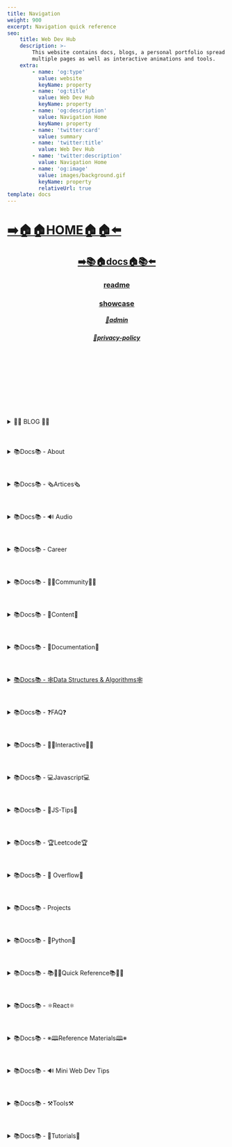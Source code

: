 ```yaml
---
title: Navigation
weight: 900
excerpt: Navigation quick reference
seo:
    title: Web Dev Hub
    description: >-
        This website contains docs, blogs, a personal portfolio spread out across
        multiple pages as well as interactive animations and tools.
    extra:
        - name: 'og:type'
          value: website
          keyName: property
        - name: 'og:title'
          value: Web Dev Hub
          keyName: property
        - name: 'og:description'
          value: Navigation Home
          keyName: property
        - name: 'twitter:card'
          value: summary
        - name: 'twitter:title'
          value: Web Dev Hub
        - name: 'twitter:description'
          value: Navigation Home
        - name: 'og:image'
          value: images/background.gif
          keyName: property
          relativeUrl: true
template: docs
---
```



# [**➡️🏠🏠HOME🏠🏠⬅️**](https://bgoonzblog20.netlify.app/)

<center>

## [**<ins>➡️📚🏠docs🏠📚⬅️</ins>**](https://bgoonzblog20.netlify.app/docs)

### [**readme</ins>**](https://bgoonzblog20.netlify.app/readme)

### [**<ins>showcase</ins>**](https://bgoonzblog20.netlify.app/showcase)

##### [**<ins>🔏admin</ins>**](https://bgoonzblog20.netlify.app/admin)

##### [**<ins>🔏privacy-policy</ins>**](https://bgoonzblog20.netlify.app/privacy-policy)

</center>

<br>
<br>
<br><br>
<br>
<br><br>
<br>
<br>

<details>

<summary> 📰📰 BLOG 📰📰 </h6></summary>

##### [**<ins>Blog Article List</ins>**](https://bgoonzblog20.netlify.app/blog)

-   [📰blog📰](https://bgoonzblog20.netlify.app/blog/web-scraping)
    - [📰300-react-questions](https://bgoonzblog20.netlify.app/blog/300-react-questions)
- [📰adding-css-to-your-html](https://bgoonzblog20.netlify.app/blog/adding-css-to-your-html)
- [📰awesome-graphql](https://bgoonzblog20.netlify.app/blog/awesome-graphql)
- [📰big-o-complexity](https://bgoonzblog20.netlify.app/blog/big-o-complexity)
- [📰blog-archive](https://bgoonzblog20.netlify.app/blog/blog-archive)
- [📰data-structures](https://bgoonzblog20.netlify.app/blog/data-structures)
- [📰data-structures-algorithms-resources](https://bgoonzblog20.netlify.app/blog/data-structures-algorithms-resources)
- [📰expressjs-apis](https://bgoonzblog20.netlify.app/blog/expressjs-apis)
- [📰flow-control-in-python](https://bgoonzblog20.netlify.app/blog/flow-control-in-python)
- [📰functions-in-python](https://bgoonzblog20.netlify.app/blog/functions-in-python)
- [📰git-gateway](https://bgoonzblog20.netlify.app/blog/git-gateway)
- [📰hoisting](https://bgoonzblog20.netlify.app/blog/hoisting)
- [📰interview-questions-js](https://bgoonzblog20.netlify.app/blog/interview-questions-js)
- [📰interview-questions-js-p2](https://bgoonzblog20.netlify.app/blog/interview-questions-js-p2)
- [📰interview-questions-js-p3](https://bgoonzblog20.netlify.app/blog/interview-questions-js-p3)
- [📰netlify-cms](https://bgoonzblog20.netlify.app/blog/netlify-cms)
- [📰platform-docs](https://bgoonzblog20.netlify.app/blog/platform-docs)
- [📰psql-cheat-sheet](https://bgoonzblog20.netlify.app/blog/psql-cheat-sheet)
- [📰python-for-js-dev](https://bgoonzblog20.netlify.app/blog/python-for-js-dev)
- [📰python-resources](https://bgoonzblog20.netlify.app/blog/python-resources)
- [📰vs-code-extensions](https://bgoonzblog20.netlify.app/blog/vs-code-extensions)
- [📰web-dev-trends](https://bgoonzblog20.netlify.app/blog/web-dev-trends)
- [📰web-scraping](https://bgoonzblog20.netlify.app/blog/web-scraping)

</details>

<br>
<br>
<br>

<details>

<summary>📚Docs📚 - About</summary>

-   [📚docs📚/about](https://bgoonzblog20.netlify.app/docs/about)
    -   [📚docs📚/about/README](https://bgoonzblog20.netlify.app/docs/about/README)
    -   [📚docs📚/about/eng-portfolio](https://bgoonzblog20.netlify.app/docs/about/eng-portfolio)
    -   [📚docs📚/about/intrests](https://bgoonzblog20.netlify.app/docs/about/intrests)
    -   [📚docs📚/about/job-search](https://bgoonzblog20.netlify.app/docs/about/job-search)
    -   [📚docs📚/about/resume](https://bgoonzblog20.netlify.app/docs/about/resume)

</details>

<br>
<br>
<br>

<details>

<summary>📚Docs📚 - 🗞️Artices🗞️</summary>

-   [📚docs📚/🗞️articles🗞️](https://bgoonzblog20.netlify.app/docs/articles)
    -   [📚docs📚/🗞️articles🗞️basic-web-dev](https://bgoonzblog20.netlify.app/docs/articles/basic-web-dev)
    -   [📚docs📚/🗞️articles🗞️buffers](https://bgoonzblog20.netlify.app/docs/articles/buffers)
    -   [📚docs📚/🗞️articles🗞️common-modules](https://bgoonzblog20.netlify.app/docs/articles/common-modules)
    -   [📚docs📚/🗞️articles🗞️dev-dep](https://bgoonzblog20.netlify.app/docs/articles/dev-dep)
    -   [📚docs📚/🗞️articles🗞️event-loop](https://bgoonzblog20.netlify.app/docs/articles/event-loop)
    -   [📚docs📚/🗞️articles🗞️fs-module](https://bgoonzblog20.netlify.app/docs/articles/fs-module)
    -   [📚docs📚/🗞️articles🗞️how-search-engines-work](https://bgoonzblog20.netlify.app/docs/articles/how-search-engines-work)
    -   [📚docs📚/🗞️articles🗞️how-the-web-works](https://bgoonzblog20.netlify.app/docs/articles/how-the-web-works)
    -   [📚docs📚/🗞️articles🗞️intro](https://bgoonzblog20.netlify.app/docs/articles/intro)
    -   [📚docs📚/🗞️articles🗞️jamstack](https://bgoonzblog20.netlify.app/docs/articles/jamstack)
    -   [📚docs📚/🗞️articles🗞️nextjs](https://bgoonzblog20.netlify.app/docs/articles/nextjs)
    -   [📚docs📚/🗞️articles🗞️node-api-express](https://bgoonzblog20.netlify.app/docs/articles/node-api-express)
    -   [📚docs📚/🗞️articles🗞️nodejs](https://bgoonzblog20.netlify.app/docs/articles/nodejs)
    -   [📚docs📚/🗞️articles🗞️npm](https://bgoonzblog20.netlify.app/docs/articles/npm)
    -   [📚docs📚/🗞️articles🗞️os-module](https://bgoonzblog20.netlify.app/docs/articles/os-module)
    -   [📚docs📚/🗞️articles🗞️reading-files](https://bgoonzblog20.netlify.app/docs/articles/reading-files)
    -   [📚docs📚/🗞️articles🗞️semantic](https://bgoonzblog20.netlify.app/docs/articles/semantic)
    -   [📚docs📚/🗞️articles🗞️semantic-html](https://bgoonzblog20.netlify.app/docs/articles/semantic-html)
    -   [📚docs📚/🗞️articles🗞️url](https://bgoonzblog20.netlify.app/docs/articles/url)
    -   [📚docs📚/🗞️articles🗞️web-standards-checklist](https://bgoonzblog20.netlify.app/docs/articles/web-standards-checklist)
    -   [📚docs📚/🗞️articles🗞️webdev-tools](https://bgoonzblog20.netlify.app/docs/articles/webdev-tools)
    -   [📚docs📚/🗞️articles🗞️writing-files](https://bgoonzblog20.netlify.app/docs/articles/writing-files)

</details>

<br>
<br>
<br>

<details>

<summary>📚Docs📚 - 🔊 Audio</summary>

-   [📚Docs - Audio🔊](https://bgoonzblog20.netlify.app/docs/audio)
    -   [📚docs📚/audio/dfft](https://bgoonzblog20.netlify.app/docs/audio/dfft)
    -   [📚docs📚/audio/discrete-fft](https://bgoonzblog20.netlify.app/docs/audio/discrete-fft)
    -   [📚docs📚/audio/dtw-python-explained](https://bgoonzblog20.netlify.app/docs/audio/dtw-python-explained)
    -   [📚docs📚/audio/dynamic-time-warping](https://bgoonzblog20.netlify.app/docs/audio/dynamic-time-warping)
    -   [📚docs📚/audio/web-audio-api](https://bgoonzblog20.netlify.app/docs/audio/web-audio-api)

</details>

<br>
<br>
<br>

<details>

<summary>📚Docs📚 -  Career </summary>

-   [📚docs📚/career](https://bgoonzblog20.netlify.app/docs/career)
    -   [📚docs📚/career/dev-interview](https://bgoonzblog20.netlify.app/docs/career/dev-interview)
    -   [📚docs📚/career/dos-and-donts](https://bgoonzblog20.netlify.app/docs/career/dos-and-donts)
    -   [📚docs📚/career/job-boards](https://bgoonzblog20.netlify.app/docs/career/job-boards)
    -   [📚docs📚/career/web-interview](https://bgoonzblog20.netlify.app/docs/career/web-interview)
    -   [📚docs📚/career/web-interview2](https://bgoonzblog20.netlify.app/docs/career/web-interview2)
    -   [📚docs📚/career/web-interview3](https://bgoonzblog20.netlify.app/docs/career/web-interview3)
    -   [📚docs📚/career/web-interview4](https://bgoonzblog20.netlify.app/docs/career/web-interview4)
    -   [📚docs📚/interview/job-search-nav](https://bgoonzblog20.netlify.app/docs/interview/job-search-nav)
    -   [📚docs📚/interview/previous-concepts](https://bgoonzblog20.netlify.app/docs/interview/previous-concepts)
    -   [📚docs📚/interview/review-concepts](https://bgoonzblog20.netlify.app/docs/interview/review-concepts)

</details>

<br>
<br>
<br>

<details>

<summary>📚Docs📚 -  👫👫Community👫👫 </summary>

-   [📚docs📚/👫👫community👫👫](https://bgoonzblog20.netlify.app/docs/community)
    -   [📚docs📚/community/an-open-letter-2-future-developers](https://bgoonzblog20.netlify.app/docs/community/an-open-letter-2-future-developers)
    -   [📚docs📚/community/bookmarks](https://bgoonzblog20.netlify.app/docs/community/bookmarks)
    -   [📚docs📚/community/video-chat](https://bgoonzblog20.netlify.app/docs/community/video-chat)

</details>

<br>
<br>
<br>

<details>

<summary>📚Docs📚 - 💼Content💼</summary>

-   [📚docs📚/💼content💼](https://bgoonzblog20.netlify.app/docs/content/)
    -   [📚docs📚/💼content💼/archive](https://bgoonzblog20.netlify.app/docs/content/archive)
    -   [📚docs📚/💼content💼/gatsby-Queries-Mutations](https://bgoonzblog20.netlify.app/docs/content/gatsby-Queries-Mutations)
    -   [📚docs📚/💼content💼/gists](https://bgoonzblog20.netlify.app/docs/content/gists)
    -   [📚docs📚/💼content💼/history-api](https://bgoonzblog20.netlify.app/docs/content/history-api)
    -   [📚docs📚/💼content💼/main-projects](https://bgoonzblog20.netlify.app/docs/content/main-projects)
    -   [📚docs📚/💼content💼/trouble-shooting](https://bgoonzblog20.netlify.app/docs/content/trouble-shooting)

</details>

<br>
<br>
<br>

<details>

<summary>📚Docs📚 - 📓Documentation📓</summary>

-   [📚docs📚/docs](https://bgoonzblog20.netlify.app/docs/docs)
    -   [📚docs📚/docs/appendix](https://bgoonzblog20.netlify.app/docs/docs/appendix)
    -   [📚docs📚/docs/art-of-command-line](https://bgoonzblog20.netlify.app/docs/docs/art-of-command-line)
    -   [📚docs📚/docs/bash](https://bgoonzblog20.netlify.app/docs/docs/bash)
    -   [📚docs📚/docs/css](https://bgoonzblog20.netlify.app/docs/docs/css)
    -   [📚docs📚/docs/data-structures-docs](https://bgoonzblog20.netlify.app/docs/docs/data-structures-docs)
    -   [📚docs📚/docs/es-6-features](https://bgoonzblog20.netlify.app/docs/docs/es-6-features)
    -   [📚docs📚/docs/git-reference](https://bgoonzblog20.netlify.app/docs/docs/git-reference)
    -   [📚docs📚/docs/git-repos](https://bgoonzblog20.netlify.app/docs/docs/git-repos)
    -   [📚docs📚/docs/glossary](https://bgoonzblog20.netlify.app/docs/docs/glossary)
    -   [📚docs📚/docs/html-tags](https://bgoonzblog20.netlify.app/docs/docs/html-tags)
    -   [📚docs📚/docs/markdown](https://bgoonzblog20.netlify.app/docs/docs/markdown)
    -   [📚docs📚/docs/no-whiteboarding](https://bgoonzblog20.netlify.app/docs/docs/no-whiteboarding)
    -   [📚docs📚/docs/node-docs-complete](https://bgoonzblog20.netlify.app/docs/docs/node-docs-complete)
    -   [📚docs📚/docs/regex-in-js](https://bgoonzblog20.netlify.app/docs/docs/regex-in-js)
    -   [📚docs📚/docs/sitemap](https://bgoonzblog20.netlify.app/docs/docs/sitemap)
    -   [📚docs📚/docs/snippets](https://bgoonzblog20.netlify.app/docs/docs/snippets)

</details>

<br>
<br>
<br>

<details>

<summary>
 <ins>📚Docs📚 - 🕸Data Structures & Algorithms🕸</summary>

-   [📚docs📚/🕸ds-algo🕸](https://bgoonzblog20.netlify.app/docs/ds-algo)
    -   [📚docs📚/🕸ds-algo🕸/big-o](https://bgoonzblog20.netlify.app/docs/ds-algo/big-o)
    -   [📚docs📚/🕸ds-algo🕸/ds-algo-interview](https://bgoonzblog20.netlify.app/docs/ds-algo/ds-algo-interview)
    -   [📚docs📚/🕸ds-algo🕸/ds-overview](https://bgoonzblog20.netlify.app/docs/ds-algo/ds-overview)

</details>

<br>
<br>
<br>

<details>

<summary>📚Docs📚 - ❓FAQ❓</summary>

-   [📚docs📚/faq](https://bgoonzblog20.netlify.app/docs/faq)
    -   [📚docs📚/❓faq❓/contact](https://bgoonzblog20.netlify.app/docs/faq/contact)
    -   [📚docs📚/❓faq❓/plug-ins](https://bgoonzblog20.netlify.app/docs/faq/plug-ins)

</details>

<br>
<br>
<br>

<details>

<summary>📚Docs📚 - 🧑‍🔬Interactive🧑‍🔬 </summary>

-   [📚docs📚/interact](https://bgoonzblog20.netlify.app/docs/interact)
    -   [📚docs📚/🧑‍🔬interact🧑‍🔬/callstack-visual](https://bgoonzblog20.netlify.app/docs/interact/callstack-visual)
    -   [📚docs📚/🧑‍🔬interact🧑‍🔬/clock](https://bgoonzblog20.netlify.app/docs/interact/clock)
    -   [📚docs📚/🧑‍🔬interact🧑‍🔬/jupyter-notebooks](https://bgoonzblog20.netlify.app/docs/interact/jupyter-notebooks)
    -   [📚docs📚/🧑‍🔬interact🧑‍🔬/other-sites](https://bgoonzblog20.netlify.app/docs/interact/other-sites)
    -   [📚docs📚/🧑‍🔬interact🧑‍🔬/video-chat](https://bgoonzblog20.netlify.app/docs/interact/video-chat)

</details>

<br>
<br>
<br>

<details>

<summary>📚Docs📚 - 💻Javascript💻</summary>

-   [📚docs📚/💻javascript💻](https://bgoonzblog20.netlify.app/docs/javascript)
    -   [📚docs📚/💻javascript💻/arrow-functions](https://bgoonzblog20.netlify.app/docs/javascript/arrow-functions)
    -   [📚docs📚/💻javascript💻/asyncjs](https://bgoonzblog20.netlify.app/docs/javascript/asyncjs)
    -   [📚docs📚/💻javascript💻/await-keyword](https://bgoonzblog20.netlify.app/docs/javascript/await-keyword)
    -   [📚docs📚/💻javascript💻/bigo](https://bgoonzblog20.netlify.app/docs/javascript/bigo)
    -   [📚docs📚/💻javascript💻/clean-code](https://bgoonzblog20.netlify.app/docs/javascript/clean-code)
    -   [📚docs📚/💻javascript💻/constructor-functions](https://bgoonzblog20.netlify.app/docs/javascript/constructor-functions)
    -   [📚docs📚/💻javascript💻/cs-basics-in-js](https://bgoonzblog20.netlify.app/docs/javascript/cs-basics-in-js)
    -   [📚docs📚/💻javascript💻/for-loops](https://bgoonzblog20.netlify.app/docs/javascript/for-loops)
    -   [📚docs📚/💻javascript💻/part2-pojo](https://bgoonzblog20.netlify.app/docs/javascript/part2-pojo)
    -   [📚docs📚/💻javascript💻/promises](https://bgoonzblog20.netlify.app/docs/javascript/promises)
    -   [📚docs📚/💻javascript💻/review](https://bgoonzblog20.netlify.app/docs/javascript/review)
    -   [📚docs📚/💻javascript💻/this-is-about-this](https://bgoonzblog20.netlify.app/docs/javascript/this-is-about-this)

</details>

<br>
<br>
<br>

<details>

<summary>📚Docs📚 -  💸JS-Tips💸</summary>

-   [📚docs📚/💸js-tips💸](https://bgoonzblog20.netlify.app/docs/js-tips)
    -   [📚docs📚/💸js-tips💸/abs](https://bgoonzblog20.netlify.app/docs/js-tips/abs)
    -   [📚docs📚/💸js-tips💸/acos](https://bgoonzblog20.netlify.app/docs/js-tips/acos)
    -   [📚docs📚/💸js-tips💸/acosh](https://bgoonzblog20.netlify.app/docs/js-tips/acosh)
    -   [📚docs📚/💸js-tips💸/addition](https://bgoonzblog20.netlify.app/docs/js-tips/addition)
    -   [📚docs📚/💸js-tips💸/all](https://bgoonzblog20.netlify.app/docs/js-tips/all)
    -   [📚docs📚/💸js-tips💸/allsettled](https://bgoonzblog20.netlify.app/docs/js-tips/allsettled)
    -   [📚docs📚/💸js-tips💸/any](https://bgoonzblog20.netlify.app/docs/js-tips/any)
    -   [📚docs📚/💸js-tips💸/array](https://bgoonzblog20.netlify.app/docs/js-tips/array)
    -   [📚docs📚/💸js-tips💸/array-methods](https://bgoonzblog20.netlify.app/docs/js-tips/array-methods)
    -   [📚docs📚/💸js-tips💸/arrow_functions](https://bgoonzblog20.netlify.app/docs/js-tips/arrow_functions)
    -   [📚docs📚/💸js-tips💸/async_function](https://bgoonzblog20.netlify.app/docs/js-tips/async_function)
    -   [📚docs📚/💸js-tips💸/bad_radix](https://bgoonzblog20.netlify.app/docs/js-tips/bad_radix)
    -   [📚docs📚/💸js-tips💸/bind](https://bgoonzblog20.netlify.app/docs/js-tips/bind)
    -   [📚docs📚/💸js-tips💸/classes](https://bgoonzblog20.netlify.app/docs/js-tips/classes)
    -   [📚docs📚/💸js-tips💸/concat](https://bgoonzblog20.netlify.app/docs/js-tips/concat)
    -   [📚docs📚/💸js-tips💸/conditional_operator](https://bgoonzblog20.netlify.app/docs/js-tips/conditional_operator)
    -   [📚docs📚/💸js-tips💸/const](https://bgoonzblog20.netlify.app/docs/js-tips/const)
    -   [📚docs📚/💸js-tips💸/create](https://bgoonzblog20.netlify.app/docs/js-tips/create)
    -   [📚docs📚/💸js-tips💸/date](https://bgoonzblog20.netlify.app/docs/js-tips/date)
    -   [📚docs📚/💸js-tips💸/eval](https://bgoonzblog20.netlify.app/docs/js-tips/eval)
    -   [📚docs📚/💸js-tips💸/every](https://bgoonzblog20.netlify.app/docs/js-tips/every)
    -   [📚docs📚/💸js-tips💸/filter](https://bgoonzblog20.netlify.app/docs/js-tips/filter)
    -   [📚docs📚/💸js-tips💸/for...of](https://bgoonzblog20.netlify.app/docs/js-tips/for...of)
    -   [📚docs📚/💸js-tips💸/foreach](https://bgoonzblog20.netlify.app/docs/js-tips/foreach)
    -   [📚docs📚/💸js-tips💸/functions](https://bgoonzblog20.netlify.app/docs/js-tips/functions)
    -   [📚docs📚/💸js-tips💸/import](https://bgoonzblog20.netlify.app/docs/js-tips/import)
    -   [📚docs📚/💸js-tips💸/insert-into-array](https://bgoonzblog20.netlify.app/docs/js-tips/insert-into-array)
    -   [📚docs📚/💸js-tips💸/map](https://bgoonzblog20.netlify.app/docs/js-tips/map)
    -   [📚docs📚/💸js-tips💸/object](https://bgoonzblog20.netlify.app/docs/js-tips/object)
    -   [📚docs📚/💸js-tips💸/reduce](https://bgoonzblog20.netlify.app/docs/js-tips/reduce)
    -   [📚docs📚/💸js-tips💸/regexp](https://bgoonzblog20.netlify.app/docs/js-tips/regexp)
    -   [📚docs📚/💸js-tips💸/sort](https://bgoonzblog20.netlify.app/docs/js-tips/sort)
    -   [📚docs📚/💸js-tips💸/sorting-strings](https://bgoonzblog20.netlify.app/docs/js-tips/sorting-strings)
    -   [📚docs📚/💸js-tips💸/string](https://bgoonzblog20.netlify.app/docs/js-tips/string)
    -   [📚docs📚/💸js-tips💸/this](https://bgoonzblog20.netlify.app/docs/js-tips/this)
    -   [📚docs📚/💸js-tips💸/var](https://bgoonzblog20.netlify.app/docs/js-tips/var)

</details>

<br>
<br>
<br>

<details>

<summary>📚Docs📚 - 🏆Leetcode🏆 </summary>

-   [📚docs📚/🏆leetcode🏆](https://bgoonzblog20.netlify.app/docs/leetcode)
    -   [📚docs📚/🏆leetcode🏆/ContaineWitMosWater](https://bgoonzblog20.netlify.app/docs/leetcode/ContaineWitMosWater)
    -   [📚docs📚/🏆leetcode🏆/DividTwIntegers](https://bgoonzblog20.netlify.app/docs/leetcode/DividTwIntegers)
    -   [📚docs📚/🏆leetcode🏆/GeneratParentheses](https://bgoonzblog20.netlify.app/docs/leetcode/GeneratParentheses)
    -   [📚docs📚/🏆leetcode🏆/LetteCombinationoPhonNumber](https://bgoonzblog20.netlify.app/docs/leetcode/LetteCombinationoPhonNumber)
    -   [📚docs📚/🏆leetcode🏆/LongesCommoPrefix](https://bgoonzblog20.netlify.app/docs/leetcode/LongesCommoPrefix)
    -   [📚docs📚/🏆leetcode🏆/MediaoTwSorteArrays](https://bgoonzblog20.netlify.app/docs/leetcode/MediaoTwSorteArrays)
    -   [📚docs📚/🏆leetcode🏆/NexPermutation](https://bgoonzblog20.netlify.app/docs/leetcode/NexPermutation)
    -   [📚docs📚/🏆leetcode🏆/PalindromNumber](https://bgoonzblog20.netlify.app/docs/leetcode/PalindromNumber)
    -   [📚docs📚/🏆leetcode🏆/RegulaExpressioMatching](https://bgoonzblog20.netlify.app/docs/leetcode/RegulaExpressioMatching)
    -   [📚docs📚/🏆leetcode🏆/RemovDuplicatefroSorteArray](https://bgoonzblog20.netlify.app/docs/leetcode/RemovDuplicatefroSorteArray)
    -   [📚docs📚/🏆leetcode🏆/RemovNtNodFroEnoList](https://bgoonzblog20.netlify.app/docs/leetcode/RemovNtNodFroEnoList)
    -   [📚docs📚/🏆leetcode🏆/RomatInteger](https://bgoonzblog20.netlify.app/docs/leetcode/RomatInteger)
    -   [📚docs📚/🏆leetcode🏆/SearciRotateSorteArray](https://bgoonzblog20.netlify.app/docs/leetcode/SearciRotateSorteArray)
    -   [📚docs📚/🏆leetcode🏆/StrintIntege(atoi)](<https://bgoonzblog20.netlify.app/docs/leetcode/StrintIntege(atoi)>)
    -   [📚docs📚/🏆leetcode🏆/ValiParentheses](https://bgoonzblog20.netlify.app/docs/leetcode/ValiParentheses)
    -   [📚docs📚/🏆leetcode🏆/ZigZaConversion](https://bgoonzblog20.netlify.app/docs/leetcode/ZigZaConversion)

</details>

<br>
<br>
<br>

<details>

<summary>📚Docs📚 -  🌊 Overflow🌊     </summary>

-   [📚docs📚/🌊overflow🌊](https://bgoonzblog20.netlify.app/docs/overflow)
    -   [📚docs📚/🌊overflow🌊/html-spec](https://bgoonzblog20.netlify.app/docs/overflow/html-spec)
    -   [📚docs📚/🌊overflow🌊/http](https://bgoonzblog20.netlify.app/docs/overflow/http)
    -   [📚docs📚/🌊overflow🌊/install](https://bgoonzblog20.netlify.app/docs/overflow/install)
    -   [📚docs📚/🌊overflow🌊/modules](https://bgoonzblog20.netlify.app/docs/overflow/modules)
    -   [📚docs📚/🌊overflow🌊/node-cli-args](https://bgoonzblog20.netlify.app/docs/overflow/node-cli-args)
    -   [📚docs📚/🌊overflow🌊/node-js-language](https://bgoonzblog20.netlify.app/docs/overflow/node-js-language)
    -   [📚docs📚/🌊overflow🌊/node-package-manager](https://bgoonzblog20.netlify.app/docs/overflow/node-package-manager)
    -   [📚docs📚/🌊overflow🌊/node-repl](https://bgoonzblog20.netlify.app/docs/overflow/node-repl)
    -   [📚docs📚/🌊overflow🌊/node-run-cli](https://bgoonzblog20.netlify.app/docs/overflow/node-run-cli)
    -   [📚docs📚/🌊overflow🌊/nodevsbrowser](https://bgoonzblog20.netlify.app/docs/overflow/nodevsbrowser)
    -   [📚docs📚/🌊overflow🌊/understanding-firebase](https://bgoonzblog20.netlify.app/docs/overflow/understanding-firebase)
    -   [📚docs📚/🌊overflow🌊/v8](https://bgoonzblog20.netlify.app/docs/overflow/v8)

</details>

<br>
<br>
<br>

<details>

<summary>📚Docs📚 - Projects  </summary>

-   [📚docs📚/projects](https://bgoonzblog20.netlify.app/docs/projects)
    -   [📚docs📚/projects/embeded-websites](https://bgoonzblog20.netlify.app/docs/projects/embeded-websites)
    -   [📚docs📚/projects/list-of-projects](https://bgoonzblog20.netlify.app/docs/projects/list-of-projects)
    -   [📚docs📚/projects/mini-projects](https://bgoonzblog20.netlify.app/docs/projects/mini-projects)
    -   [📚docs📚/projects/mini-projects2](https://bgoonzblog20.netlify.app/docs/projects/mini-projects2)
    -   [📚docs📚/projects/my-websites](https://bgoonzblog20.netlify.app/docs/projects/my-websites)

</details>

<br>
<br>
<br>

<details>

<summary>📚Docs📚 - 🐍Python🐍  </summary>

-   [📚docs📚/🐍python🐍](https://bgoonzblog20.netlify.app/docs/python)
    -   [📚docs📚/🐍python🐍/at-length](https://bgoonzblog20.netlify.app/docs/python/at-length)
    -   [📚docs📚/🐍python🐍/cheat-sheet](https://bgoonzblog20.netlify.app/docs/python/cheat-sheet)
    -   [📚docs📚/🐍python🐍/comprehensive-guide](https://bgoonzblog20.netlify.app/docs/python/comprehensive-guide)
    -   [📚docs📚/🐍python🐍/examples](https://bgoonzblog20.netlify.app/docs/python/examples)
    -   [📚docs📚/🐍python🐍/flow-control](https://bgoonzblog20.netlify.app/docs/python/flow-control)
    -   [📚docs📚/🐍python🐍/functions](https://bgoonzblog20.netlify.app/docs/python/functions)
    -   [📚docs📚/🐍python🐍/google-sheets-api](https://bgoonzblog20.netlify.app/docs/python/google-sheets-api)
    -   [📚docs📚/🐍python🐍/python-ds](https://bgoonzblog20.netlify.app/docs/python/python-ds)
    -   [📚docs📚/🐍python🐍/intro-for-js-devs](https://bgoonzblog20.netlify.app/docs/python/intro-for-js-devs)
    -   [📚docs📚/🐍python🐍/python-quiz](https://bgoonzblog20.netlify.app/docs/python/python-quiz)
    -   [📚docs📚/🐍python🐍/snippets](https://bgoonzblog20.netlify.app/docs/python/snippets)

</details>

<br>
<br>
<br>

<details>

<summary>📚Docs📚 - 📚🏃‍♂️Quick Reference📚🏃‍♂️   </summary>

-   [📚docs📚/quick-ref](https://bgoonzblog20.netlify.app/docs/quick-ref)
    -   [📚docs📚/🏃‍♂️📚quick-ref📚🏃‍♂️/Emmet](https://bgoonzblog20.netlify.app/docs/quick-ref/Emmet)
    -   [📚docs📚/🏃‍♂️📚quick-ref📚🏃‍♂️/all-emojis](https://bgoonzblog20.netlify.app/docs/quick-ref/all-emojis)
    -   [📚docs📚/🏃‍♂️📚quick-ref📚🏃‍♂️/create-react-app](https://bgoonzblog20.netlify.app/docs/quick-ref/create-react-app)
    -   [📚docs📚/🏃‍♂️📚quick-ref📚🏃‍♂️/git-bash](https://bgoonzblog20.netlify.app/docs/quick-ref/git-bash)
    -   [📚docs📚/🏃‍♂️📚quick-ref📚🏃‍♂️/git-tricks](https://bgoonzblog20.netlify.app/docs/quick-ref/git-tricks)
    -   [📚docs📚/🏃‍♂️📚quick-ref📚🏃‍♂️/google-firebase](https://bgoonzblog20.netlify.app/docs/quick-ref/google-firebase)
    -   [📚docs📚/🏃‍♂️📚quick-ref📚🏃‍♂️/heroku-error-codes](https://bgoonzblog20.netlify.app/docs/quick-ref/heroku-error-codes)
    -   [📚docs📚/🏃‍♂️📚quick-ref📚🏃‍♂️/installation](https://bgoonzblog20.netlify.app/docs/quick-ref/installation)
    -   [📚docs📚/🏃‍♂️📚quick-ref📚🏃‍♂️/markdown-dropdowns](https://bgoonzblog20.netlify.app/docs/quick-ref/markdown-dropdowns)
    -   [📚docs📚/🏃‍♂️📚quick-ref📚🏃‍♂️/minifiction](https://bgoonzblog20.netlify.app/docs/quick-ref/minifiction)
    -   [📚docs📚/🏃‍♂️📚quick-ref📚🏃‍♂️/new-repo-instructions](https://bgoonzblog20.netlify.app/docs/quick-ref/new-repo-instructions)
    -   [📚docs📚/🏃‍♂️📚quick-ref📚🏃‍♂️/psql-setup](https://bgoonzblog20.netlify.app/docs/quick-ref/psql-setup)
    -   [📚docs📚/🏃‍♂️📚quick-ref📚🏃‍♂️/pull-request-rubric](https://bgoonzblog20.netlify.app/docs/quick-ref/pull-request-rubric)
    -   [📚docs📚/🏃‍♂️📚quick-ref📚🏃‍♂️/quick-links](https://bgoonzblog20.netlify.app/docs/quick-ref/quick-links)
    -   [📚docs📚/🏃‍♂️📚quick-ref📚🏃‍♂️/topRepos](https://bgoonzblog20.netlify.app/docs/quick-ref/topRepos)
    -   [📚docs📚/🏃‍♂️📚quick-ref📚🏃‍♂️/understanding-path](https://bgoonzblog20.netlify.app/docs/quick-ref/understanding-path)
    -   [📚docs📚/🏃‍♂️📚quick-ref📚🏃‍♂️/vscode-themes](https://bgoonzblog20.netlify.app/docs/quick-ref/vscode-themes)
    -   [📚docs📚/⚛️react⚛️/accessibility](https://bgoonzblog20.netlify.app/docs/react/accessibility)

</details>

<br>
<br>
<br>

<details>

<summary>📚Docs📚 - ⚛️React⚛️ </summary>

-   [📚docs📚/⚛️react⚛️](https://bgoonzblog20.netlify.app/docs/react)
    -   [📚docs📚/⚛️react⚛️/ajax-n-apis](https://bgoonzblog20.netlify.app/docs/react/ajax-n-apis)
    -   [📚docs📚/⚛️react⚛️/cheatsheet](https://bgoonzblog20.netlify.app/docs/react/cheatsheet)
    -   [📚docs📚/⚛️react⚛️/createReactApp](https://bgoonzblog20.netlify.app/docs/react/createReactApp)
    -   [📚docs📚/⚛️react⚛️/demo](https://bgoonzblog20.netlify.app/docs/react/demo)
    -   [📚docs📚/⚛️react⚛️/dont-use-index-as-keys](https://bgoonzblog20.netlify.app/docs/react/dont-use-index-as-keys)
    -   [📚docs📚/⚛️react⚛️/jsx](https://bgoonzblog20.netlify.app/docs/react/jsx)
    -   [📚docs📚/⚛️react⚛️/quiz](https://bgoonzblog20.netlify.app/docs/react/quiz)
    -   [📚docs📚/⚛️react⚛️/react-docs](https://bgoonzblog20.netlify.app/docs/react/react-docs)
    -   [📚docs📚/⚛️react⚛️/react-in-depth](https://bgoonzblog20.netlify.app/docs/react/react-in-depth)
    -   [📚docs📚/⚛️react⚛️/react-patterns-by-usecase](https://bgoonzblog20.netlify.app/docs/react/react-patterns-by-usecase)
    -   [📚docs📚/⚛️react⚛️/react2](https://bgoonzblog20.netlify.app/docs/react/react2)
    -   [📚docs📚/⚛️react⚛️/render-elements](https://bgoonzblog20.netlify.app/docs/react/render-elements)

</details>

<br>
<br>
<br>

<details>

<summary>📚Docs📚 -  ※🕮Reference Materials🕮※</summary>

-   [📚docs📚/※reference※](https://bgoonzblog20.netlify.app/docs/reference)
    -   [📚docs📚/※🕮reference※🕮/awesome-lists](https://bgoonzblog20.netlify.app/docs/reference/awesome-lists)
    -   [📚docs📚/※🕮reference※🕮/awesome-nodejs](https://bgoonzblog20.netlify.app/docs/reference/awesome-nodejs)
    -   [📚docs📚/※🕮reference※🕮/awesome-static](https://bgoonzblog20.netlify.app/docs/reference/awesome-static)
    -   [📚docs📚/※🕮reference※🕮/bash-commands](https://bgoonzblog20.netlify.app/docs/reference/bash-commands)
    -   [📚docs📚/※🕮reference※🕮/bookmarks](https://bgoonzblog20.netlify.app/docs/reference/bookmarks)
    -   [📚docs📚/※🕮reference※🕮/embed-the-web](https://bgoonzblog20.netlify.app/docs/reference/embed-the-web)
    -   [📚docs📚/※🕮reference※🕮/github-resources](https://bgoonzblog20.netlify.app/docs/reference/github-resources)
    -   [📚docs📚/※🕮reference※🕮/github-search](https://bgoonzblog20.netlify.app/docs/reference/github-search)
    -   [📚docs📚/※🕮reference※🕮/google-cloud](https://bgoonzblog20.netlify.app/docs/reference/google-cloud)
    -   [📚docs📚/※🕮reference※🕮/how-2-reinstall-npm](https://bgoonzblog20.netlify.app/docs/reference/how-2-reinstall-npm)
    -   [📚docs📚/※🕮reference※🕮/how-to-kill-a-process](https://bgoonzblog20.netlify.app/docs/reference/how-to-kill-a-process)
    -   [📚docs📚/※🕮reference※🕮/installing-node](https://bgoonzblog20.netlify.app/docs/reference/installing-node)
    -   [📚docs📚/※🕮reference※🕮/intro-to-nodejs](https://bgoonzblog20.netlify.app/docs/reference/intro-to-nodejs)
    -   [📚docs📚/※🕮reference※🕮/markdown-styleguide](https://bgoonzblog20.netlify.app/docs/reference/markdown-styleguide)
    -   [📚docs📚/※🕮reference※🕮/notes-template](https://bgoonzblog20.netlify.app/docs/reference/notes-template)
    -   [📚docs📚/※🕮reference※🕮/psql](https://bgoonzblog20.netlify.app/docs/reference/psql)
    -   [📚docs📚/※🕮reference※🕮/resources](https://bgoonzblog20.netlify.app/docs/reference/resources)
    -   [📚docs📚/※🕮reference※🕮/vscode](https://bgoonzblog20.netlify.app/docs/reference/vscode)
    -   [📚docs📚/※🕮reference※🕮/web-api's](https://bgoonzblog20.netlify.app/docs/reference/web-api's)

</details>

</details>

<br>
<br>
<br>

<details>

<summary>📚Docs📚 - 🔊 Mini Web Dev Tips </summary>

-   [📚docs📚/tips](https://bgoonzblog20.netlify.app/docs/tips)
    -   [📚docs📚/tips/regex-tips](https://bgoonzblog20.netlify.app/docs/tips/regex-tips)

</details>

<br>
<br>
<br>

<details>

<summary>📚Docs📚 - ⚒Tools⚒ </summary>

-   [📚docs📚/⚒Tools⚒/](https://bgoonzblog20.netlify.app/docs/tools)
    -   [📚docs📚/⚒Tools⚒/all](https://bgoonzblog20.netlify.app/docs/tools/all)
    -   [📚docs📚/⚒Tools⚒/all-stripped](https://bgoonzblog20.netlify.app/docs/tools/all-stripped)
    -   [📚docs📚/⚒Tools⚒/archive](https://bgoonzblog20.netlify.app/docs/tools/archive)
    -   [📚docs📚/⚒Tools⚒/dev-utilities](https://bgoonzblog20.netlify.app/docs/tools/dev-utilities)
    -   [📚docs📚/⚒Tools⚒/📚markdown-html](https://bgoonzblog20.netlify.app/docs/tools/markdown-html)

</details>

<br>
<br>
<br>

<details>

<summary>📚Docs📚 - 📑Tutorials📑</summary>

-   [📚docs📚/tutorials](https://bgoonzblog20.netlify.app/docs/tutorials)
    -   [📚docs📚/📑tutorials📑/enviorment-setup](https://bgoonzblog20.netlify.app/docs/tutorials/enviorment-setup)
    -   [📚docs📚/📑tutorials📑/get-file-extension](https://bgoonzblog20.netlify.app/docs/tutorials/get-file-extension)
    -   [📚docs📚/📑tutorials📑/get-file-name](https://bgoonzblog20.netlify.app/docs/tutorials/get-file-name)
